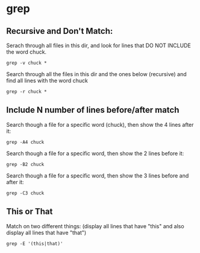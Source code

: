 # grep

## Recursive and Don't Match: 

Serach through all files in this dir, and look for lines that DO NOT INCLUDE the word chuck.
```
grep -v chuck *
```

Search through all the files in this dir and the ones below (recursive) and find all lines with the word chuck
```
grep -r chuck *
```


## Include N number of lines before/after match

Search though a file for a specific word (chuck), then show the 4 lines after it: 
```
grep -A4 chuck
```

Search though a file for a specific word, then show the 2 lines before it: 
```
grep -B2 chuck
```

Search though a file for a specific word, then show the 3 lines before and after it: 
```
grep -C3 chuck
```

## This or That
Match on two different things: (display all lines that have "this" and also display all lines that have "that")
```
grep -E '(this|that)'
```

